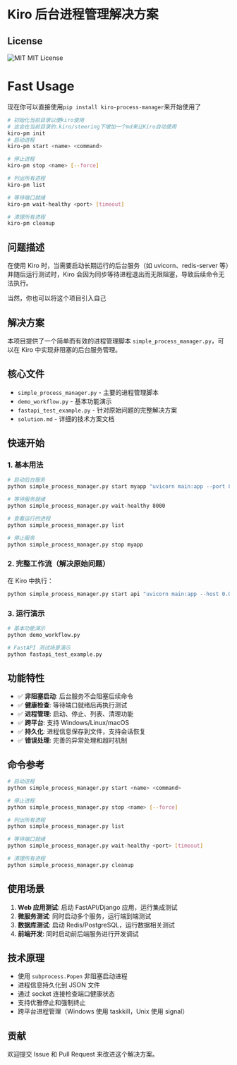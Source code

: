 # Kiro 后台进程管理解决方案

## License

![MIT](https://img.shields.io/badge/License-MIT-blue.svg) MIT License

# Fast Usage
现在你可以直接使用`pip install kiro-process-manager`来开始使用了
```bash
# 初始化当前目录以便kiro使用
# 这会在当前目录的.kiro/steering下增加一个md来让Kiro自动使用
kiro-pm init
# 启动进程
kiro-pm start <name> <command>

# 停止进程
kiro-pm stop <name> [--force]

# 列出所有进程
kiro-pm list

# 等待端口就绪
kiro-pm wait-healthy <port> [timeout]

# 清理所有进程
kiro-pm cleanup
```

## 问题描述

在使用 Kiro 时，当需要启动长期运行的后台服务（如 uvicorn、redis-server 等）并随后运行测试时，Kiro 会因为同步等待进程退出而无限阻塞，导致后续命令无法执行。


当然，你也可以将这个项目引入自己

## 解决方案

本项目提供了一个简单而有效的进程管理脚本 `simple_process_manager.py`，可以在 Kiro 中实现非阻塞的后台服务管理。

## 核心文件

- `simple_process_manager.py` - 主要的进程管理脚本
- `demo_workflow.py` - 基本功能演示
- `fastapi_test_example.py` - 针对原始问题的完整解决方案
- `solution.md` - 详细的技术方案文档

## 快速开始

### 1. 基本用法

```bash
# 启动后台服务
python simple_process_manager.py start myapp "uvicorn main:app --port 8000"

# 等待服务就绪
python simple_process_manager.py wait-healthy 8000

# 查看运行的进程
python simple_process_manager.py list

# 停止服务
python simple_process_manager.py stop myapp
```

### 2. 完整工作流（解决原始问题）

在 Kiro 中执行：

```bash
python simple_process_manager.py start api "uvicorn main:app --host 0.0.0.0 --port 8000" && python simple_process_manager.py wait-healthy 8000 30 && pytest tests/integration/ && python simple_process_manager.py stop api
```

### 3. 运行演示

```bash
# 基本功能演示
python demo_workflow.py

# FastAPI 测试场景演示
python fastapi_test_example.py
```

## 功能特性

- ✅ **非阻塞启动**: 后台服务不会阻塞后续命令
- ✅ **健康检查**: 等待端口就绪后再执行测试
- ✅ **进程管理**: 启动、停止、列表、清理功能
- ✅ **跨平台**: 支持 Windows/Linux/macOS
- ✅ **持久化**: 进程信息保存到文件，支持会话恢复
- ✅ **错误处理**: 完善的异常处理和超时机制

## 命令参考

```bash
# 启动进程
python simple_process_manager.py start <name> <command>

# 停止进程
python simple_process_manager.py stop <name> [--force]

# 列出所有进程
python simple_process_manager.py list

# 等待端口就绪
python simple_process_manager.py wait-healthy <port> [timeout]

# 清理所有进程
python simple_process_manager.py cleanup
```

## 使用场景

1. **Web 应用测试**: 启动 FastAPI/Django 应用，运行集成测试
2. **微服务测试**: 同时启动多个服务，运行端到端测试
3. **数据库测试**: 启动 Redis/PostgreSQL，运行数据相关测试
4. **前端开发**: 同时启动前后端服务进行开发调试

## 技术原理

- 使用 `subprocess.Popen` 非阻塞启动进程
- 进程信息持久化到 JSON 文件
- 通过 socket 连接检查端口健康状态
- 支持优雅停止和强制终止
- 跨平台进程管理（Windows 使用 taskkill，Unix 使用 signal）

## 贡献

欢迎提交 Issue 和 Pull Request 来改进这个解决方案。

